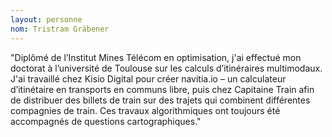 ```yaml
---
layout: personne
nom: Tristram Gräbener
---
```


"Diplômé de l’Institut Mines Télécom en optimisation, j'ai effectué
mon doctorat à l’université de Toulouse sur les calculs d’itinéraires
multimodaux. J'ai travaillé chez Kisio Digital pour créer navitia.io –
un calculateur d’itinétaire en transports en communs libre, puis chez
Capitaine Train afin de distribuer des billets de train sur des
trajets qui combinent différentes compagnies de train. Ces travaux
algorithmiques ont toujours été accompagnés de questions
cartographiques."